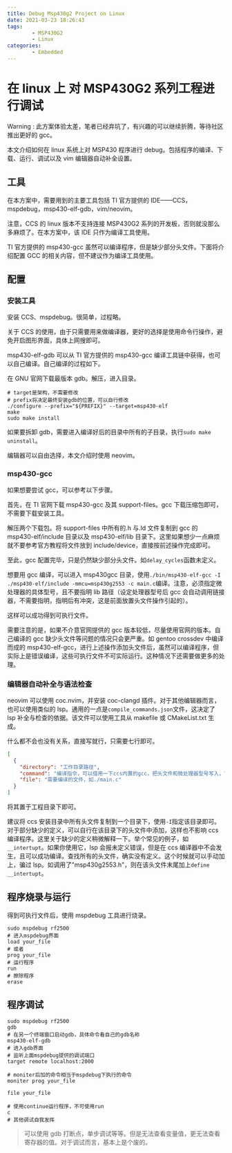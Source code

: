 ```yaml
---
title: Debug Msp430g2 Project on Linux
date: 2021-03-23 18:26:43
tags:
		- MSP430G2
		- Linux
categories:
		- Embedded
---
```


# 在 linux 上 对 MSP430G2 系列工程进行调试

Warning : 此方案体验太差，笔者已经弃坑了，有兴趣的可以继续折腾，等待社区推出更好的 gcc。

本文介绍如何在 linux 系统上对 MSP430 程序进行 debug。包括程序的编译、下载、运行、调试以及 vim 编辑器自动补全设置。

## 工具

在本方案中，需要用到的主要工具包括 TI 官方提供的 IDE——CCS，mspdebug，msp430-elf-gdb，vim/neovim。

注意，CCS 的 linux 版本不支持连接 MSP430G2 系列的开发板，否则就没那么多麻烦了。在本方案中，该 IDE 只作为编译工具使用。

TI 官方提供的 msp430-gcc 虽然可以编译程序，但是缺少部分头文件。下面将介绍配置 GCC 的相关内容，但不建议作为编译工具使用。

## 配置

### 安装工具

安装 CCS、mspdebug。很简单，过程略。

关于 CCS 的使用，由于只需要用来做编译器，更好的选择是使用命令行操作，避免开启图形界面，具体上网搜即可。

msp430-elf-gdb 可以从 TI 官方提供的 msp430-gcc 编译工具链中获得，也可以自己编译。自己编译的过程如下。

在 GNU 官网下载最版本 gdb。解压，进入目录。

```shell
# target是架构，不需要修改
# prefix将决定最终安装gdb的位置，可以自行修改
./configure --prefix="${PREFIX}" --target=msp430-elf
make
sudo make install
```

如果要拆卸 gdb，需要进入编译好后的目录中所有的子目录，执行`sudo make uninstall`。

编辑器可以自由选择，本文介绍时使用 neovim。

### msp430-gcc

如果想要尝试 gcc，可以参考以下步骤。

首先，在 TI 官网下载 msp430-gcc 及其 support-files。gcc 下载压缩包即可，不需要下载安装工具。

解压两个下载包。将 support-files 中所有的.h 与.ld 文件复制到 gcc 的 msp430-elf/include 目录以及 msp430-elf/lib 目录下。这里如果想少一点麻烦就不要参考官方教程将文件放到 include/device，直接按前述操作完成即可。

至此，gcc 配置完毕，只是仍然缺少部分头文件。如`delay_cycles`函数未定义。

想要用 gcc 编译，可以进入 msp430gcc 目录，使用`./bin/msp430-elf-gcc -I ./msp430-elf/include -mmcu=msp430g2553 -c main.c`编译。注意，必须指定微处理器的具体型号，且不要指明 lib 路径（设定处理器型号后 gcc 会自动调用链接器，不需要指明，指明后有冲突，这是前面放置头文件操作引起的）。

这样可以成功得到可执行文件。

需要注意的是，如果不介意官网提供的 gcc 版本较低，尽量使用官网的版本。自己编译的 gcc 缺少头文件等问题的情况只会更严重。如 gentoo crossdev 中编译而成的 msp430-elf-gcc，进行上述操作添加头文件后，虽然可以编译程序，但实际上是错误编译，这些可执行文件不可实际运行。这种情况下还需要做更多的处理。

### 编辑器自动补全与语法检查

neovim 可以使用 coc.nvim，并安装 coc-clangd 插件。对于其他编辑器而言，也可以使用类似的 lsp。通用的一点是`compile_commands.json`文件，这决定了 lsp 补全与检查的依据。该文件可以使用工具从 makefile 或 CMakeList.txt 生成。

什么都不会也没有关系，直接写就行，只需要七行即可。

```json
[
  {
    "directory": "工作目录路径",
    "command": "编译指令，可以借用一下ccs内置的gcc，把头文件和微处理器型号写入，可参考上面的gcc编译命令",
    "file": "需要编译的文件，如./main.c"
  }
]
```

将其置于工程目录下即可。

建议将 ccs 安装目录中所有头文件复制到一个目录下，使用`-I`指定该目录即可。对于部分缺少的定义，可以自行在该目录下的头文件中添加，这样也不影响 ccs 编译程序。这里关于缺少的定义稍微解释一下。举个常见的例子，如`__intertupt`。如果你使用它，lsp 会报未定义错误，但是在 ccs 编译器中不会发生，且可以成功编译。查找所有的头文件，确实没有定义。这个时候就可以手动加上，骗过 lsp。如调用了"msp430g2553.h"，则在该头文件末尾加上`define __intertupt`。

## 程序烧录与运行

得到可执行文件后，使用 mspdebug 工具进行烧录。

```
sudo mspdebug rf2500
# 进入mspdebug界面
load your_file
# 或者
prog your_file
# 运行程序
run
# 擦除程序
erase
```

## 程序调试

```
sudo mspdebug rf2500
gdb
# 在另一个终端窗口启动gdb，具体命令看自己的gdb名称
msp430-elf-gdb
# 进入gdb界面
# 监听上面mspdebug提供的调试端口
target remote localhost:2000

# moniter后加的命令相当于mspdebug下执行的命令
moniter prog your_file

file your_file

# 使用continue运行程序，不可使用run
c
# 其他调试自我发挥
```

> 可以使用 gdb 打断点，单步调试等等。但是无法查看变量值，更无法查看寄存器的值。对于调试而言，基本上是个废的。
